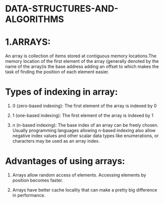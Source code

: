 # DATA-STRUCTURES-AND-ALGORITHMS


# 1.ARRAYS:
An array is collection of items stored at contiguous memory locations.The memory location of the first element of the array (generally denoted by the name of the array)is the base address adding an offset to which makes the task of finding the position of each element easier.

# Types of indexing in array:
1. 0 (zero-based indexing): The first element of the array is indexed by 0

2. 1 (one-based indexing): The first element of the array is indexed by 1

3. n (n-based indexing): The base index of an array can be freely chosen. Usually programming languages allowing n-based indexing also allow negative index values and other scalar data types like enumerations, or characters may be used as an array index.

# Advantages of using arrays:

1. Arrays allow random access of elements. Accessing elements by position becomes faster.

2. Arrays have better cache locality that can make a pretty big difference in performance.






